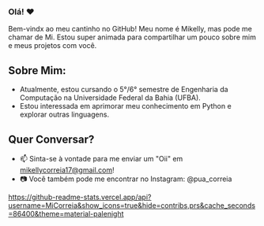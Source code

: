 ### Olá! ❤️

Bem-vindx ao meu cantinho no GitHub! Meu nome é Mikelly, mas pode me chamar de Mi. Estou super animada para compartilhar um pouco sobre mim e meus projetos com você.

## Sobre Mim:

- Atualmente, estou cursando o 5°/6° semestre de Engenharia da Computação na Universidade Federal da Bahia (UFBA).
- Estou interessada em aprimorar meu conhecimento em Python e explorar outras linguagens.

## Quer Conversar?

- 📫 Sinta-se à vontade para me enviar um "Oii" em mikellycorreia17@gmail.com!
- 📷 Você também pode me encontrar no Instagram: @pua_correia

https://github-readme-stats.vercel.app/api?username=MiCorreia&show_icons=true&hide=contribs,prs&cache_seconds=86400&theme=material-palenight
